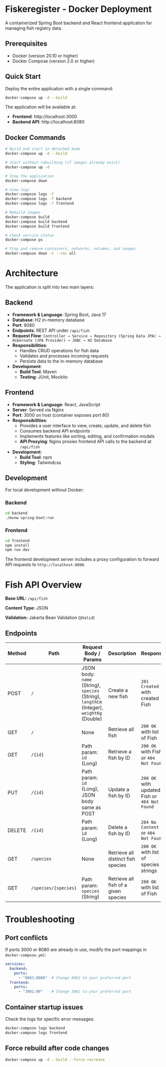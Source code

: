 # Fiskeregister - Docker Deployment

A containerized Spring Boot backend and React frontend application for managing fish registry data.

## Prerequisites

- Docker (version 20.10 or higher)
- Docker Compose (version 2.0 or higher)

## Quick Start

Deploy the entire application with a single command:

```bash
docker-compose up -d --build
```

The application will be available at:
- **Frontend**: http://localhost:3000
- **Backend API**: http://localhost:8080

## Docker Commands

```bash
# Build and start in detached mode
docker-compose up -d --build

# Start without rebuilding (if images already exist)
docker-compose up -d

# Stop the application
docker-compose down

# View logs
docker-compose logs -f
docker-compose logs -f backend
docker-compose logs -f frontend

# Rebuild images
docker-compose build
docker-compose build backend
docker-compose build frontend

# Check service status
docker-compose ps

# Stop and remove containers, networks, volumes, and images
docker-compose down -v --rmi all
```

# Architecture

The application is split into two main layers:

## Backend
- **Framework & Language**: Spring Boot, Java 17
- **Database**: H2 in-memory database
- **Port**: 8080
- **Endpoints**: REST API under `/api/fish`
- **Request Flow**:
  `Controller → Service → Repository (Spring Data JPA) → Hibernate (JPA Provider) → JDBC → H2 Database`
- **Responsibilities**:
  - Handles CRUD operations for fish data
  - Validates and processes incoming requests
  - Persists data to the in-memory database
- **Development**:
  - **Build Tool**: Maven
  - **Testing**: JUnit, Mockito

## Frontend
- **Framework & Language**: React, JavaScript
- **Server**: Served via Nginx
- **Port**: 3000 on host (container exposes port 80)
- **Responsibilities**:
  - Provides a user interface to view, create, update, and delete fish
  - Consumes backend API endpoints
  - Implements features like sorting, editing, and confirmation modals
  - **API Proxying**: Nginx proxies frontend API calls to the backend at `/api/fish`
- **Development**:
  - **Build Tool**: npm
  - **Styling**: Tailwindcss



## Development

For local development without Docker:

### Backend
```bash
cd backend
./mvnw spring-boot:run
```

### Frontend
```bash
cd frontend
npm install
npm run dev
```

The frontend development server includes a proxy configuration to forward API requests to `http://localhost:8080`.



# Fish API Overview
**Base URL:** `/api/fish`

**Content Type:** JSON

**Validation:** Jakarta Bean Validation (`@Valid`)

## **Endpoints**

| Method | Path | Request Body / Params | Description | Response |
|--------|------|---------------------|-------------|----------|
| POST   | `/` | JSON body: `name` (String), `species` (String), `lengthCm` (Integer), `weightKg` (Double) | Create a new fish | `201 Created` with created Fish |
| GET    | `/` | None | Retrieve all fish | `200 OK` with list of Fish |
| GET    | `/{id}` | Path param: `id` (Long) | Retrieve a fish by ID | `200 OK` with Fish or `404 Not Found` |
| PUT    | `/{id}` | Path param: `id` (Long), JSON body same as POST | Update a fish by ID | `200 OK` with updated Fish or `404 Not Found` |
| DELETE | `/{id}` | Path param: `id` (Long) | Delete a fish by ID | `204 No Content` or `404 Not Found` |
| GET    | `/species` | None | Retrieve all distinct fish species | `200 OK` with list of species strings |
| GET    | `/species/{species}` | Path param: `species` (String) | Retrieve all fish of a given species | `200 OK` with list of Fish |


# Troubleshooting

## Port conflicts
If ports 3000 or 8080 are already in use, modify the port mappings in `docker-compose.yml`:

```yaml
services:
  backend:
    ports:
      - "8081:8080"  # Change 8081 to your preferred port
  frontend:
    ports:
      - "3001:80"    # Change 3001 to your preferred port
```

## Container startup issues
Check the logs for specific error messages:
```bash
docker-compose logs backend
docker-compose logs frontend
```

## Force rebuild after code changes
```bash
docker-compose up -d --build --force-recreate
```
